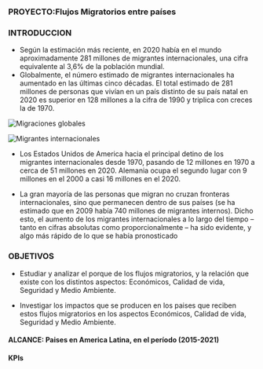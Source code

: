 
### PROYECTO:Flujos Migratorios entre países

### INTRODUCCION

- Según la estimación más reciente, en 2020 había en el mundo aproximadamente 281 millones de migrantes internacionales, una cifra equivalente al 3,6% de la población mundial.
- Globalmente, el número estimado de migrantes internacionales ha aumentado en las últimas cinco décadas. El total estimado de 281 millones de personas que vivían en un país distinto de su país natal en 2020 es superior en 128 millones a la cifra de 1990 y triplica con creces la de 1970.

![Migraciones globales](https://user-images.githubusercontent.com/113458958/236061867-e62b4aec-8f08-403a-8d4d-fc0b6244b5b3.PNG)

![Migrantes internacionales](https://user-images.githubusercontent.com/113458958/236061906-f924311d-db4e-4804-a7b6-970f4f9d604b.PNG)

- Los Estados Unidos de America hacia el principal detino de los migrantes internacionales desde 1970, pasando de 12 millones en 1970 a cerca de 51 millones en 2020. Alemania ocupa el segundo lugar con 9 millones en el 2000 a casi 16 millones en el 2020.

- La gran mayoría de las personas que migran no cruzan fronteras internacionales, sino que permanecen dentro de sus países (se ha estimado que en 2009 había 740 millones de migrantes internos). Dicho esto, el aumento de los migrantes internacionales a lo largo del tiempo – tanto en cifras absolutas como proporcionalmente – ha sido evidente, y algo más rápido de lo que se había pronosticado

### OBJETIVOS

- Estudiar y analizar el porque de los flujos migratorios, y la relación  que existe con los distintos aspectos: Económicos, Calidad de vida, Seguridad y Medio Ambiente.

- Investigar los impactos que se producen en los paises que reciben estos flujos migratorios en los aspectos Económicos, Calidad de vida, Seguridad y Medio Ambiente.

#### ALCANCE: Paises en America Latina, en el período (2015-2021)

#### KPIs
